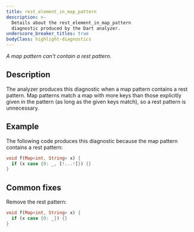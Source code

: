 ```yaml
---
title: rest_element_in_map_pattern
description: >-
  Details about the rest_element_in_map_pattern
  diagnostic produced by the Dart analyzer.
underscore_breaker_titles: true
bodyClass: highlight-diagnostics
---
```


_A map pattern can't contain a rest pattern._

## Description

The analyzer produces this diagnostic when a map pattern contains a rest
pattern. Map patterns match a map with more keys
than those explicitly given in the pattern (as long as the given keys match),
so a rest pattern is unnecessary.

## Example

The following code produces this diagnostic because the map pattern contains
a rest pattern:

```dart
void f(Map<int, String> x) {
  if (x case {0: _, [!...!]}) {}
}
```

## Common fixes

Remove the rest pattern:

```dart
void f(Map<int, String> x) {
  if (x case {0: _}) {}
}
```
